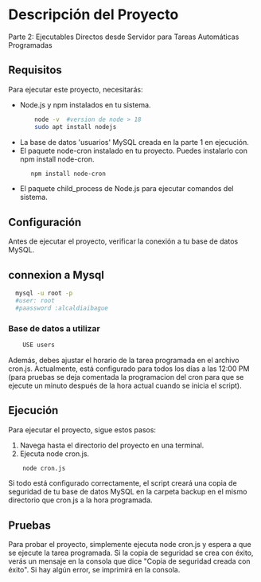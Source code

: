 # Descripción del Proyecto

Parte 2: Ejecutables Directos desde Servidor para Tareas Automáticas Programadas

## Requisitos

Para ejecutar este proyecto, necesitarás:

- Node.js y npm instalados en tu sistema.
  ```bash
      node -v  #version de node > 18
      sudo apt install nodejs
  ```
- La base de datos 'usuarios' MySQL creada en la parte 1 en ejecución.
- El paquete node-cron instalado en tu proyecto. Puedes instalarlo con npm install node-cron.
  ```bash
     npm install node-cron
  ```
- El paquete child_process de Node.js para ejecutar comandos del sistema.

## Configuración

Antes de ejecutar el proyecto, verificar la conexión a tu base de datos MySQL.
 ## connexion a Mysql
  ```bash
    mysql -u root -p 
    #user: root 
    #paassword :alcaldiaibague 
  ```
  ### Base de datos a utilizar
  ```bash
      USE users 
  ```

Además, debes ajustar el horario de la tarea programada en el archivo cron.js. Actualmente, está configurado para todos los días a las 12:00 PM (para pruebas se deja comentada la programacion del cron para que se ejecute un minuto después de la hora actual cuando se inicia el script).

## Ejecución

Para ejecutar el proyecto, sigue estos pasos:

1. Navega hasta el directorio del proyecto en una terminal.
2. Ejecuta node cron.js.
  ```bash
      node cron.js
  ```

Si todo está configurado correctamente, el script creará una copia de seguridad de tu base de datos MySQL en la carpeta backup en el mismo directorio que cron.js a la hora programada.

## Pruebas

Para probar el proyecto, simplemente ejecuta node cron.js y espera a que se ejecute la tarea programada. Si la copia de seguridad se crea con éxito, verás un mensaje en la consola que dice "Copia de seguridad creada con éxito". Si hay algún error, se imprimirá en la consola.